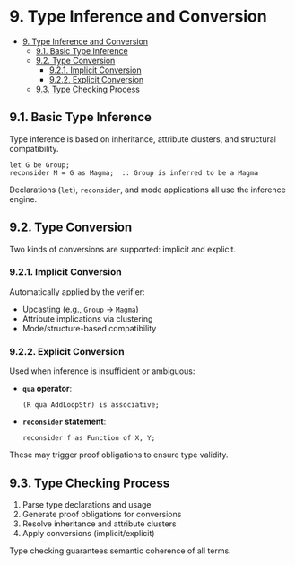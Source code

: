 # 9. Type Inference and Conversion

- [9. Type Inference and Conversion](#9-type-inference-and-conversion)
    - [9.1. Basic Type Inference](#91-basic-type-inference)
    - [9.2. Type Conversion](#92-type-conversion)
        - [9.2.1. Implicit Conversion](#921-implicit-conversion)
        - [9.2.2. Explicit Conversion](#922-explicit-conversion)
    - [9.3. Type Checking Process](#93-type-checking-process)

## 9.1. Basic Type Inference

Type inference is based on inheritance, attribute clusters, and structural compatibility.

```mizar
let G be Group;
reconsider M = G as Magma;  :: Group is inferred to be a Magma
```

Declarations (`let`), `reconsider`, and mode applications all use the inference engine.

## 9.2. Type Conversion

Two kinds of conversions are supported: implicit and explicit.

### 9.2.1. Implicit Conversion

Automatically applied by the verifier:

* Upcasting (e.g., `Group` → `Magma`)
* Attribute implications via clustering
* Mode/structure-based compatibility

### 9.2.2. Explicit Conversion

Used when inference is insufficient or ambiguous:

* **`qua` operator**:

  ```mizar
  (R qua AddLoopStr) is associative;
  ```

* **`reconsider` statement**:

  ```mizar
  reconsider f as Function of X, Y;
  ```

These may trigger proof obligations to ensure type validity.

## 9.3. Type Checking Process

1. Parse type declarations and usage
2. Generate proof obligations for conversions
3. Resolve inheritance and attribute clusters
4. Apply conversions (implicit/explicit)

Type checking guarantees semantic coherence of all terms.
